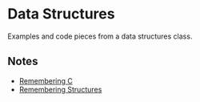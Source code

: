 # Data Structures
Examples and code pieces from a data structures class.

## Notes
- [Remembering C](https://github.com/izaiasmachado/data-structures/blob/main/notes/remembering_c.md)
- [Remembering Structures](https://github.com/izaiasmachado/data-structures/blob/main/notes/remembering_structs.md) 
